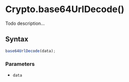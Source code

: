 # Crypto.base64UrlDecode()
Todo description...

<!-- examples -->
<!-- examples -->

## Syntax

```js
base64UrlDecode(data);
```

<!-- parameters -->
### Parameters

- `data`
<!-- parameters -->

<!-- return -->
<!-- return -->
